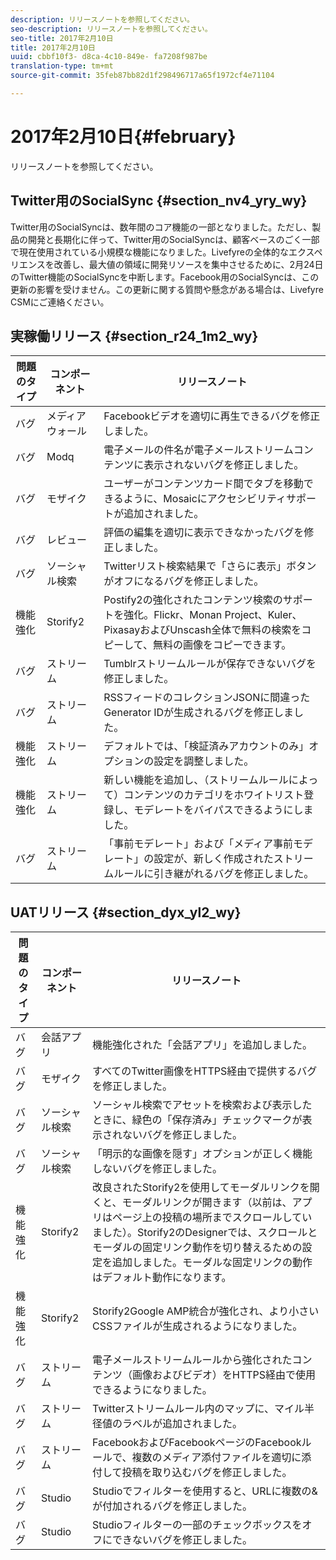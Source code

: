 ```yaml
---
description: リリースノートを参照してください。
seo-description: リリースノートを参照してください。
seo-title: 2017年2月10日
title: 2017年2月10日
uuid: cbbf10f3- d8ca-4c10-849e- fa7208f987be
translation-type: tm+mt
source-git-commit: 35feb87bb82d1f298496717a65f1972cf4e71104

---
```



# 2017年2月10日{#february}

リリースノートを参照してください。

## Twitter用のSocialSync {#section_nv4_yry_wy}

Twitter用のSocialSyncは、数年間のコア機能の一部となりました。ただし、製品の開発と長期化に伴って、Twitter用のSocialSyncは、顧客ベースのごく一部で現在使用されている小規模な機能になりました。Livefyreの全体的なエクスペリエンスを改善し、最大値の領域に開発リソースを集中させるために、2月24日のTwitter機能のSocialSyncを中断します。Facebook用のSocialSyncは、この更新の影響を受けません。この更新に関する質問や懸念がある場合は、Livefyre CSMにご連絡ください。

## 実稼働リリース {#section_r24_1m2_wy}

| 問題のタイプ | コンポーネント | リリースノート |
|--- |--- |--- |
| バグ | メディアウォール | Facebookビデオを適切に再生できるバグを修正しました。 |
| バグ | Modq | 電子メールの件名が電子メールストリームコンテンツに表示されないバグを修正しました。 |
| バグ | モザイク | ユーザーがコンテンツカード間でタブを移動できるように、Mosaicにアクセシビリティサポートが追加されました。 |
| バグ | レビュー | 評価の編集を適切に表示できなかったバグを修正しました。 |
| バグ | ソーシャル検索 | Twitterリスト検索結果で「さらに表示」ボタンがオフになるバグを修正しました。 |
| 機能強化 | Storify2 | Postify2の強化されたコンテンツ検索のサポートを強化。Flickr、Monan Project、Kuler、PixasayおよびUnscash全体で無料の検索をコピーして、無料の画像をコピーできます。 |
| バグ | ストリーム | Tumblrストリームルールが保存できないバグを修正しました。 |
| バグ | ストリーム | RSSフィードのコレクションJSONに間違ったGenerator IDが生成されるバグを修正しました。 |
| 機能強化 | ストリーム | デフォルトでは、「検証済みアカウントのみ」オプションの設定を調整しました。 |
| 機能強化 | ストリーム | 新しい機能を追加し、（ストリームルールによって）コンテンツのカテゴリをホワイトリスト登録し、モデレートをバイパスできるようにしました。 |
| バグ | ストリーム | 「事前モデレート」および「メディア事前モデレート」の設定が、新しく作成されたストリームルールに引き継がれるバグを修正しました。 |

## UATリリース {#section_dyx_yl2_wy}

| 問題のタイプ | コンポーネント | リリースノート |
|--- |--- |--- |
| バグ | 会話アプリ | 機能強化された「会話アプリ」を追加しました。 |
| バグ | モザイク | すべてのTwitter画像をHTTPS経由で提供するバグを修正しました。 |
| バグ | ソーシャル検索 | ソーシャル検索でアセットを検索および表示したときに、緑色の「保存済み」チェックマークが表示されないバグを修正しました。 |
| バグ | ソーシャル検索 | 「明示的な画像を隠す」オプションが正しく機能しないバグを修正しました。 |
| 機能強化 | Storify2 | 改良されたStorify2を使用してモーダルリンクを開くと、モーダルリンクが開きます（以前は、アプリはページ上の投稿の場所までスクロールしていました）。Storify2のDesignerでは、スクロールとモーダルの固定リンク動作を切り替えるための設定を追加しました。モーダルな固定リンクの動作はデフォルト動作になります。 |
| 機能強化 | Storify2 | Storify2Google AMP統合が強化され、より小さいCSSファイルが生成されるようになりました。 |
| バグ | ストリーム | 電子メールストリームルールから強化されたコンテンツ（画像およびビデオ）をHTTPS経由で使用できるようになりました。 |
| バグ | ストリーム | Twitterストリームルール内のマップに、マイル半径値のラベルが追加されました。 |
| バグ | ストリーム | FacebookおよびFacebookページのFacebookルールで、複数のメディア添付ファイルを適切に添付して投稿を取り込むバグを修正しました。 |
| バグ | Studio | Studioでフィルターを使用すると、URLに複数の&amp;が付加されるバグを修正しました。 |
| バグ | Studio | Studioフィルターの一部のチェックボックスをオフにできないバグを修正しました。 |

